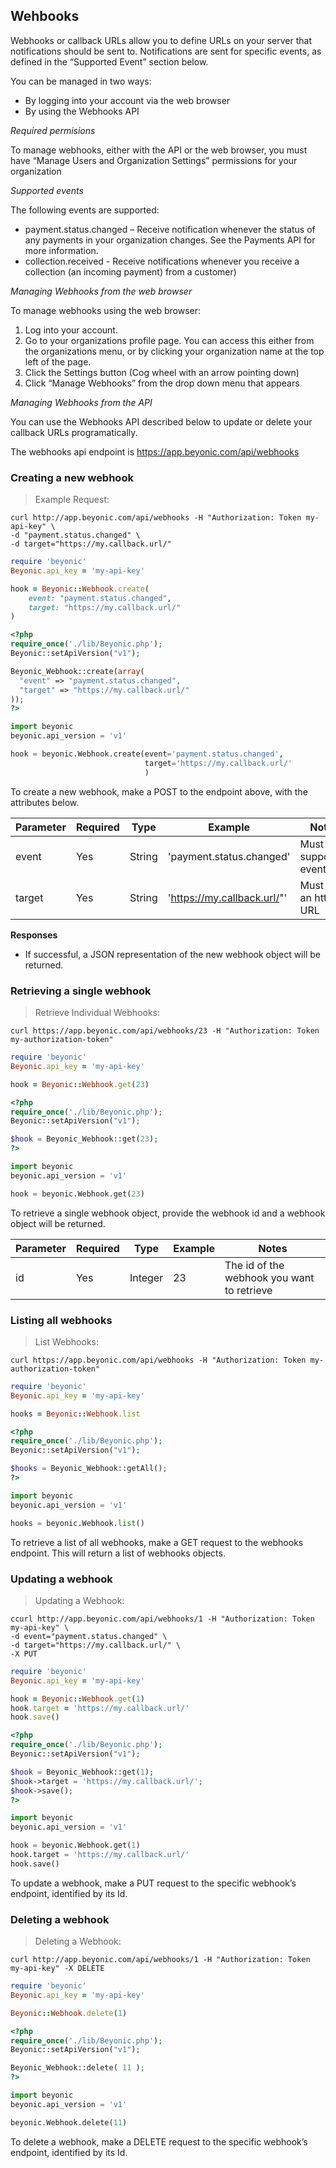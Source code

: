 ## Wehbooks

Webhooks or callback URLs allow you to define URLs on your server that notifications should be sent to. Notifications are sent for specific events, as defined in the “Supported Event” section below.

You can be managed in two ways:

* By logging into your account via the web browser
* By using the Webhooks API

*Required permisions*

To manage webhooks, either with the API or the web browser, you must have “Manage Users and Organization Settings” permissions for your organization

*Supported events*

The following events are supported:

* payment.status.changed – Receive notification whenever the status of any payments in your organization changes. See the Payments API for more information.
* collection.received - Receive notifications whenever you receive a collection (an incoming payment) from a customer)

*Managing Webhooks from the web browser*

To manage webhooks using the web browser:
1. Log into your account.
2. Go to your organizations profile page. You can access this either from the organizations menu, or by clicking your organization name at the top left of the page.
3. Click the Settings button (Cog wheel with an arrow pointing down)
4. Click “Manage Webhooks” from the drop down menu that appears

*Managing Webhooks from the API*

You can use the Webhooks API described below to update or delete your callback URLs programatically.

The webhooks api endpoint is https://app.beyonic.com/api/webhooks

### Creating a new webhook

> Example Request:

```shell
curl http://app.beyonic.com/api/webhooks -H "Authorization: Token my-api-key" \
-d "payment.status.changed" \
-d target="https://my.callback.url/"
```

```ruby
require 'beyonic'
Beyonic.api_key = 'my-api-key'

hook = Beyonic::Webhook.create(
    event: "payment.status.changed",
    target: "https://my.callback.url/"
)
```

```php
<?php
require_once('./lib/Beyonic.php');
Beyonic::setApiVersion("v1");

Beyonic_Webhook::create(array(
  "event" => "payment.status.changed",
  "target" => "https://my.callback.url/"
));
?>
```

```python
import beyonic
beyonic.api_version = 'v1'

hook = beyonic.Webhook.create(event='payment.status.changed',
							  target='https://my.callback.url/'
							  )

```

To create a new webhook, make a POST to the endpoint above, with the attributes below.

Parameter | Required | Type | Example | Notes
--------- | -------- | ---- | ------- | -----
event | Yes | String | 'payment.status.changed' | Must be a supported event
target | Yes | String | 'https://my.callback.url/"' | Must be an https URL


**Responses**

* If successful, a JSON representation of the new webhook object will be returned.

### Retrieving a single webhook

> Retrieve Individual Webhooks:

```shell
curl https://app.beyonic.com/api/webhooks/23 -H "Authorization: Token my-authorization-token"
```

```ruby
require 'beyonic'
Beyonic.api_key = 'my-api-key'

hook = Beyonic::Webhook.get(23)
```

```php
<?php
require_once('./lib/Beyonic.php');
Beyonic::setApiVersion("v1");

$hook = Beyonic_Webhook::get(23);
?>
```

```python
import beyonic
beyonic.api_version = 'v1'

hook = beyonic.Webhook.get(23)

```

To retrieve a single webhook object, provide the webhook id and a webhook object will be returned.

Parameter | Required | Type | Example | Notes
--------- | -------- | ---- | ------- | -----
id | Yes | Integer | 23 | The id of the webhook you want to retrieve

### Listing all webhooks

> List Webhooks:

```shell
curl https://app.beyonic.com/api/webhooks -H "Authorization: Token my-authorization-token"
```

```ruby
require 'beyonic'
Beyonic.api_key = 'my-api-key'

hooks = Beyonic::Webhook.list
```

```php
<?php
require_once('./lib/Beyonic.php');
Beyonic::setApiVersion("v1");

$hooks = Beyonic_Webhook::getAll();
?>
```

```python
import beyonic
beyonic.api_version = 'v1'

hooks = beyonic.Webhook.list()

```

To retrieve a list of all webhooks, make a GET request to the webhooks endpoint. This will return a list of webhooks objects.

### Updating a webhook

> Updating a Webhook:

```shell
ccurl http://app.beyonic.com/api/webhooks/1 -H "Authorization: Token my-api-key" \
-d event="payment.status.changed" \
-d target="https://my.callback.url/" \
-X PUT
```

```ruby
require 'beyonic'
Beyonic.api_key = 'my-api-key'

hook = Beyonic::Webhook.get(1)
hook.target = 'https://my.callback.url/'
hook.save()
```

```php
<?php
require_once('./lib/Beyonic.php');
Beyonic::setApiVersion("v1");

$hook = Beyonic_Webhook::get(1);
$hook->target = 'https://my.callback.url/';
$hook->save();
?>
```

```python
import beyonic
beyonic.api_version = 'v1'

hook = beyonic.Webhook.get(1)
hook.target = 'https://my.callback.url/'
hook.save()

```

To update a webhook, make a PUT request to the specific webhook’s endpoint, identified by its Id.

### Deleting a webhook

> Deleting a Webhook:

```shell
curl http://app.beyonic.com/api/webhooks/1 -H "Authorization: Token my-api-key" -X DELETE
```

```ruby
require 'beyonic'
Beyonic.api_key = 'my-api-key'

Beyonic::Webhook.delete(1)
```

```php
<?php
require_once('./lib/Beyonic.php');
Beyonic::setApiVersion("v1");

Beyonic_Webhook::delete( 11 );
?>
```

```python
import beyonic
beyonic.api_version = 'v1'

beyonic.Webhook.delete(11)

```

To delete a webhook, make a DELETE request to the specific webhook’s endpoint, identified by its Id.